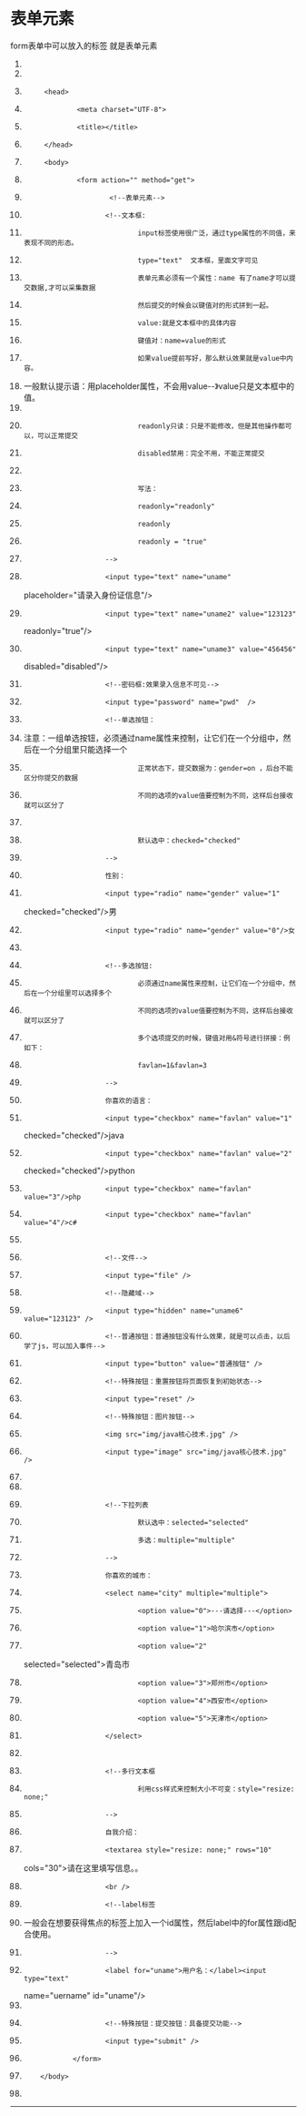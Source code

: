 ﻿
# 表单元素

form表单中可以放入的标签 就是表单元素 







1.  <!DOCTYPE html>
2.  <html>
3.          <head>
4.                  <meta charset="UTF-8">
5.                  <title></title>
6.          </head>
7.          <body>
8.                  <form action="" method="get">
9.                          <!--表单元素-->
10.                         <!--文本框:
11.                                 input标签使用很广泛，通过type属性的不同值，来表现不同的形态。
12.                                 type="text"  文本框，里面文字可见
13.                                 表单元素必须有一个属性：name 有了name才可以提交数据,才可以采集数据
14.                                 然后提交的时候会以键值对的形式拼到一起。
15.                                 value:就是文本框中的具体内容
16.                                 键值对：name=value的形式
17.                                 如果value提前写好，那么默认效果就是value中内容。
18.                                
    一般默认提示语：用placeholder属性，不会用value--》value只是文本框中的值。
19.                                 
20.                                 readonly只读：只是不能修改，但是其他操作都可以，可以正常提交
21.                                 disabled禁用：完全不用，不能正常提交
22.                                 
23.                                 写法：
24.                                 readonly="readonly"
25.                                 readonly
26.                                 readonly = "true"
27.                         -->
28.                         <input type="text" name="uname" 
    placeholder="请录入身份证信息"/>
29.                         <input type="text" name="uname2" value="123123"
    readonly="true"/>
30.                         <input type="text" name="uname3" value="456456"
    disabled="disabled"/>
31.                         <!--密码框:效果录入信息不可见-->
32.                         <input type="password" name="pwd"  />
33.                         <!--单选按钮：
34.                                
    注意：一组单选按钮，必须通过name属性来控制，让它们在一个分组中，然后在一个分组里只能选择一个
35.                                 正常状态下，提交数据为：gender=on ，后台不能区分你提交的数据
36.                                 不同的选项的value值要控制为不同，这样后台接收就可以区分了
37.                                 
38.                                 默认选中：checked="checked"
39.                         -->
40.                         性别：
41.                         <input type="radio" name="gender" value="1"
    checked="checked"/>男
42.                         <input type="radio" name="gender" value="0"/>女
43.                         
44.                         <!--多选按钮:
45.                                 必须通过name属性来控制，让它们在一个分组中，然后在一个分组里可以选择多个
46.                                 不同的选项的value值要控制为不同，这样后台接收就可以区分了
47.                                 多个选项提交的时候，键值对用&符号进行拼接：例如下：
48.                                 favlan=1&favlan=3
49.                         -->
50.                         你喜欢的语言：
51.                         <input type="checkbox" name="favlan" value="1"
    checked="checked"/>java
52.                         <input type="checkbox" name="favlan" value="2"
    checked="checked"/>python
53.                         <input type="checkbox" name="favlan" value="3"/>php
54.                         <input type="checkbox" name="favlan" value="4"/>c#
55.                         
56.                         <!--文件-->
57.                         <input type="file" />
58.                         <!--隐藏域-->
59.                         <input type="hidden" name="uname6" value="123123" />
60.                         <!--普通按钮：普通按钮没有什么效果，就是可以点击，以后学了js，可以加入事件-->
61.                         <input type="button" value="普通按钮" />
62.                         <!--特殊按钮：重置按钮将页面恢复到初始状态-->
63.                         <input type="reset" />
64.                         <!--特殊按钮：图片按钮-->
65.                         <img src="img/java核心技术.jpg" />
66.                         <input type="image" src="img/java核心技术.jpg" />
67.                         
68.                         
69.                         <!--下拉列表
70.                                 默认选中：selected="selected"
71.                                 多选：multiple="multiple"
72.                         -->
73.                         你喜欢的城市：
74.                         <select name="city" multiple="multiple">
75.                                 <option value="0">---请选择---</option>
76.                                 <option value="1">哈尔滨市</option>
77.                                 <option value="2"
    selected="selected">青岛市</option>
78.                                 <option value="3">郑州市</option>
79.                                 <option value="4">西安市</option>
80.                                 <option value="5">天津市</option>
81.                         </select>
82.                         
83.                         <!--多行文本框
84.                                 利用css样式来控制大小不可变：style="resize: none;"
85.                         -->
86.                         自我介绍：
87.                         <textarea style="resize: none;" rows="10"
    cols="30">请在这里填写信息。。</textarea>
88.                         <br />
89.                         <!--label标签
90.                                
    一般会在想要获得焦点的标签上加入一个id属性，然后label中的for属性跟id配合使用。
91.                         -->
92.                         <label for="uname">用户名：</label><input type="text"
    name="uername" id="uname"/>
93.                         
94.                         <!--特殊按钮：提交按钮：具备提交功能-->
95.                         <input type="submit" />
96.                 </form>
97.         </body>
98. </html>

 






------------------------------------------------------------

